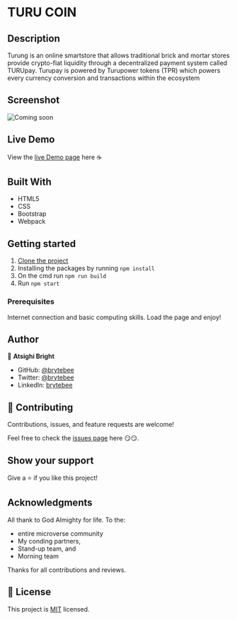 # TURU COIN

## Description

Turung is an online smartstore that allows traditional brick and
mortar stores provide crypto-fiat liquidity through a decentralized
payment system called TURUpay. Turupay is powered by Turupower tokens
(TPR) which powers every currency conversion and transactions within
the ecosystem

## Screenshot

![Coming soon](comingsoon)

## Live Demo

View the [live Demo page](https://www.turung.io/) here ☕

## Built With

- HTML5
- CSS
- Bootstrap
- Webpack

## Getting started

1. [Clone the project](https://github.com/brytebee/www.turung.io.git)
2. Installing the packages by running `npm install`
3. On the cmd run `npm run build`
4. Run `npm start`

### Prerequisites

Internet connection and basic computing skills.
Load the page and enjoy!

## Author

👤 **Atsighi Bright**

- GitHub: [@brytebee](https://github.com/brytebee)
- Twitter: [@brytebee](https://twitter.com/brytebee)
- LinkedIn: [brytebee](https://www.linkedin.com/in/brytebee/)

## 🤝 Contributing

Contributions, issues, and feature requests are welcome!

Feel free to check the [issues page](https://github.com/brytebee/www.turung.io/issues) here 😏😏.

## Show your support

Give a ⭐️ if you like this project!

## Acknowledgments

All thank to God Almighty for life.
To the:

- entire microverse community
- My conding partners,
- Stand-up team, and
- Morning team

Thanks for all contributions and reviews.

## 📝 License

This project is [MIT](./MIT.md) licensed.
